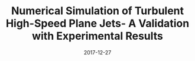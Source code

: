 ---
title: "Numerical Simulation of Turbulent High-Speed Plane Jets- A Validation with Experimental Results"
collection: conferences
permalink: /conference/2017-turbulent-jets
excerpt: "Sharma, Vatsalya and Assam, Ashwani and Eswaran, Vinayak"
date: 2017-12-27
venue: "Proceedings of the 24th National and 2nd International ISHMT-ASTFE Heat and Mass Transfer Conference (IHMTC-2017)"
paperurl: "https://doi.org/10.1615/IHMTC-2017.1220"
---